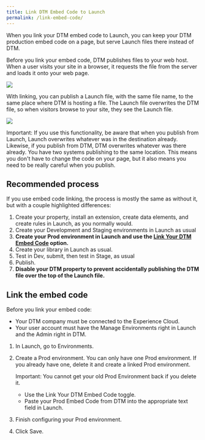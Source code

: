 ```yaml
---
title: Link DTM Embed Code to Launch
permalink: /link-embed-code/
---
```


When you link your DTM embed code to Launch, you can keep your DTM production embed code on a page, but serve Launch files there instead of DTM.

Before you link your embed code, DTM publishes files to your web host. When a user visits your site in a browser, it requests the file from the server and loads it onto your web page.

![](../images/dtm_publishing.png)

With linking, you can publish a Launch file, with the same file name, to the same place where DTM is hosting a file. The Launch file overwrites the DTM file, so when visitors browse to your site, they see the Launch file.

![](../images/launch_publishing.png)

Important: If you use this functionality, be aware that when you publish from Launch, Launch overwrites whatever was in the destination already. Likewise, if you publish from DTM, DTM overwrites whatever was there already. You have two systems publishing to the same location. This means you don't have to change the code on your page, but it also means you need to be really careful when you publish.


## Recommended process

If you use embed code linking, the process is mostly the same as without it, but with a couple highlighted differences:

1.  Create your property, install an extension, create data elements, and create rules in Launch, as you normally would.
2.  Create your Development and Staging environments in Launch as usual
3.  **Create your Prod environment in Launch and use the [Link Your DTM Embed Code](#embed-code-link) option.**
4.  Create your library in Launch as usual.
5.  Test in Dev, submit, then test in Stage, as usual
6.  Publish.
7.  **Disable your DTM property to prevent accidentally publishing the DTM file over the top of the Launch file.**

## <a name="embed-code-link"></a>Link the embed code

Before you link your embed code:

*   Your DTM company must be connected to the Experience Cloud.
*   Your user account must have the Manage Environments right in Launch and the Admin right in DTM.

1.  In Launch, go to Environments.
2.  Create a Prod environment.
    You can only have one Prod environment. If you already have one, delete it and create a linked Prod environment.

    Important: You cannot get your old Prod Environment back if you delete it.
      *   Use the Link Your DTM Embed Code toggle.
    *   Paste your Prod Embed Code from DTM into the appropriate text field in Launch.

3.  Finish configuring your Prod environment.
4.  Click Save.
